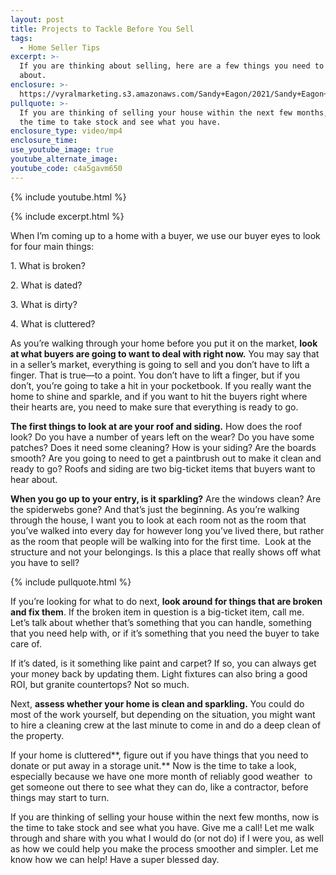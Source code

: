 ```yaml
---
layout: post
title: Projects to Tackle Before You Sell
tags:
  - Home Seller Tips
excerpt: >-
  If you are thinking about selling, here are a few things you need to think
  about.
enclosure: >-
  https://vyralmarketing.s3.amazonaws.com/Sandy+Eagon/2021/Sandy+Eagon+EDIT+8.17.mp4
pullquote: >-
  If you are thinking of selling your house within the next few months, now is
  the time to take stock and see what you have.
enclosure_type: video/mp4
enclosure_time:
use_youtube_image: true
youtube_alternate_image:
youtube_code: c4a5gavm650
---
```

{% include youtube.html %}

{% include excerpt.html %}

When I’m coming up to a home with a buyer, we use our buyer eyes to look for four main things:

1\. What is broken?

2\. What is dated?

3\. What is dirty?

4\. What is cluttered?

As you’re walking through your home before you put it on the market, **look at what buyers are going to want to deal with right now.** You may say that in a seller’s market, everything is going to sell and you don’t have to lift a finger. That is true—to a point. You don’t have to lift a finger, but if you don’t, you’re going to take a hit in your pocketbook. If you really want the home to shine and sparkle, and if you want to hit the buyers right where their hearts are, you need to make sure that everything is ready to go.

**The first things to look at are your roof and siding.** How does the roof look? Do you have a number of years left on the wear? Do you have some patches? Does it need some cleaning? How is your siding? Are the boards smooth? Are you going to need to get a paintbrush out to make it clean and ready to go? Roofs and siding are two big-ticket items that buyers want to hear about.

**When you go up to your entry, is it sparkling?** Are the windows clean? Are the spiderwebs gone? And that’s just the beginning. As you’re walking through the house, I want you to look at each room not as the room that you’ve walked into every day for however long you’ve lived there, but rather as the room that people will be walking into for the first time.&nbsp; Look at the structure and not your belongings. Is this a place that really shows off what you have to sell?

{% include pullquote.html %}

If you’re looking for what to do next, **look around for things that are broken and fix them**. If the broken item in question is a big-ticket item, call me. Let’s talk about whether that’s something that you can handle, something that you need help with, or if it’s something that you need the buyer to take care of.

If it’s dated, is it something like paint and carpet? If so, you can always get your money back by updating them. Light fixtures can also bring a good ROI, but granite countertops? Not so much.

Next, **assess whether your home is clean and sparkling.** You could do most of the work yourself, but depending on the situation, you might want to hire a cleaning crew at the last minute to come in and do a deep clean of the property.&nbsp;

If your home is cluttered**, figure out if you have things that you need to donate or put away in a storage unit.** Now is the time to take a look, especially because we have one more month of reliably good weather &nbsp;to get someone out there to see what they can do, like a contractor, before things may start to turn.

If you are thinking of selling your house within the next few months, now is the time to take stock and see what you have. Give me a call\! Let me walk through and share with you what I would do (or not do) if I were you, as well as how we could help you make the process smoother and simpler. Let me know how we can help\! Have a super blessed day.

&nbsp;
